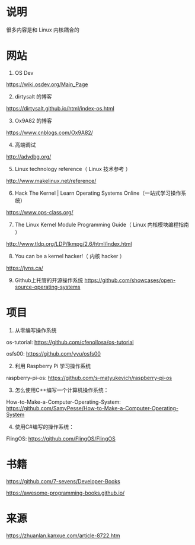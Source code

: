 
# 说明

很多内容是和 Linux 内核耦合的

# 网站

1. OS Dev

https://wiki.osdev.org/Main_Page

2. dirtysalt 的博客

https://dirtysalt.github.io/html/index-os.html

3. Ox9A82 的博客

https://www.cnblogs.com/Ox9A82/

4. 高端调试

http://advdbg.org/

5. Linux technology reference（ Linux 技术参考 ）

http://www.makelinux.net/reference/

6. Hack The Kernel | Learn Operating Systems Online（一站式学习操作系统）

https://www.ops-class.org/

7. The Linux Kernel Module Programming Guide（ Linux 内核模块编程指南 ）

http://www.tldp.org/LDP/lkmpg/2.6/html/index.html

8. You can be a kernel hacker!（ 内核 hacker ）

https://jvns.ca/

9. Github上托管的开源操作系统
https://github.com/showcases/open-source-operating-systems

# 项目

1. 从零编写操作系统

os-tutorial: https://github.com/cfenollosa/os-tutorial

osfs00: https://github.com/yyu/osfs00

2. 利用 Raspberry Pi 学习操作系统 

raspberry-pi-os: https://github.com/s-matyukevich/raspberry-pi-os

3. 怎么使用C++编写一个计算机操作系统： 

How-to-Make-a-Computer-Operating-System: https://github.com/SamyPesse/How-to-Make-a-Computer-Operating-System

4. 使用C#编写的操作系统： 

FlingOS: https://github.com/FlingOS/FlingOS

# 书籍

https://github.com/7-sevens/Developer-Books

https://awesome-programming-books.github.io/


# 来源

https://zhuanlan.kanxue.com/article-8722.htm